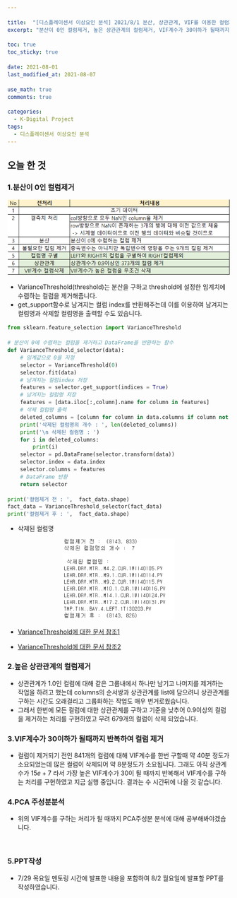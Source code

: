 ```yaml
---

title:  "[디스플레이센서 이상요인 분석] 2021/8/1 분산, 상관관계, VIF를 이용한 컬럼제거"
excerpt: "분산이 0인 컬럼제거, 높은 상관관계의 컬럼제거, VIF계수가 30이하가 될때까지 반복하며 컬럼제거했습니다."

toc: true
toc_sticky: true

date: 2021-08-01
last_modified_at: 2021-08-07

use_math: true
comments: true

categories:
  - K-Digital Project
tags:
  - 디스플레이센서 이상요인 분석
---
```


## 오늘 한 것

### 1.분산이 0인 컬럼제거



<div style="text-align:center"><img src="\assets\images\38_K-Digital_Training_Project.png" alt="38_K-Digital_Training_Project" style="zoom:100%;" /></div>

   - VarianceThreshold(threshold)는 분산을 구하고 threshold에 설정한 임계치에 수렴하는 컬럼을 제거해줍니다.
   - get_support함수로 남겨지는 컬럼 index를 반환해주는데 이를 이용하여 남겨지는 컬럼명과 삭제할 컬럼명을 출력할 수도 있습니다.

   ```python
   from sklearn.feature_selection import VarianceThreshold
   
   # 분산이 0에 수렴하는 컬럼을 제거하고 DataFrame을 반환하는 함수
   def VarianceThreshold_selector(data):
       # 임계값으로 0을 지정
       selector = VarianceThreshold(0)
       selector.fit(data)
       # 남겨지는 컬럼index 저장
       features = selector.get_support(indices = True)
       # 남겨지는 컬럼명 저장
       features = [data.iloc[:,column].name for column in features]
       # 삭제 컬럼명 출력
       deleted_columns = [column for column in data.columns if column not in features]
       print('삭제된 컬럼명의 개수 : ', len(deleted_columns))
       print('\n 삭제된 컬럼명 : ')
       for i in deleted_columns:
           print(i)
       selector = pd.DataFrame(selector.transform(data))
       selector.index = data.index
       selector.columns = features
       # DataFrame 반환
       return selector
   
   print('컬럼제거 전 : ',  fact_data.shape)
   fact_data = VarianceThreshold_selector(fact_data)
   print('컬럼제거 후 : ',  fact_data.shape)
   ```

   

   - 삭제된 컬럼명



<div style="text-align:center"><img src="\assets\images\20_K-Digital_Training_Project.png" alt="20_K-Digital_Training_Project" style="zoom: 80%;"/></div>




   - [VarianceThreshold에 대한 문서 참조1](https://runebook.dev/en/docs/scikit_learn/modules/generated/sklearn.feature_selection.variancethreshold)
   
   - [VarianceThreshold에 대한 문서 참조2](https://datascienceschool.net/03%20machine%20learning/14.03%20%ED%8A%B9%EC%A7%95%20%EC%84%A0%ED%83%9D.html#id2)



### 2.높은 상관관계의 컬럼제거
   - 상관관계가 1.0인 컬럼에 대해 같은 그룹내에서 하나만 남기고 나머지를 제거하는 작업을 하려고 했는데 columns의 순서쌍과 상관관계를 list에 담으려니 상관관계를 구하는 시간도 오래걸리고 그룹화하는 작업도 매우 번거로웠습니다.
   - 그래서 한번에 모든 컬럼에 대한 상관관계를 구하고 기준을 낮추어 0.9이상의 컬럼을 제거하는 처리를 구현하였고 무려 679개의 컬럼이 삭제 되었습니다.



### 3.VIF계수가 30이하가 될때까지 반복하여 컬럼 제거
   - 컬럼이 제거되기 전인 841개의 컬럼에 대해 VIF계수를 한번 구할때 약 40분 정도가 소요되었는데 많은 컬럼이 삭제되어 약 8분정도가 소요됩니다. 
     그래도 아직 상관계수가 $15e+7$ 라서 가장 높은 VIF계수가 30이 될 때까지 반복해서 VIF계수를 구하는 처리를 구현하였고 지금 실행 중입니다. 결과는 수 시간뒤에 나올 것 같습니다.



### 4.PCA 주성분분석
   - 위의 VIF계수를 구하는 처리가 될 때까지 PCA주성분 분석에 대해 공부해봐야겠습니다.

<br>

### 5.PPT작성

- 7/29 목요일 멘토링 시간에 발표한 내용을 포함하여 8/2 월요일에 발표할 PPT를 작성하였습니다.

